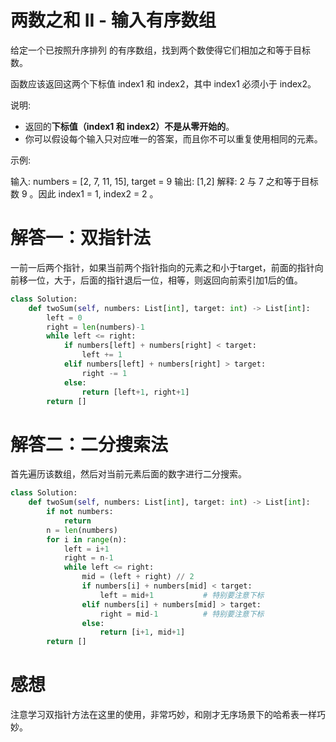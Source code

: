 # 两数之和 II - 输入有序数组

给定一个已按照升序排列 的有序数组，找到两个数使得它们相加之和等于目标数。

函数应该返回这两个下标值 index1 和 index2，其中 index1 必须小于 index2。

说明:

* 返回的**下标值（index1 和 index2）不是从零开始的**。
* 你可以假设每个输入只对应唯一的答案，而且你不可以重复使用相同的元素。

示例:

输入: numbers = [2, 7, 11, 15], target = 9
输出: [1,2]
解释: 2 与 7 之和等于目标数 9 。因此 index1 = 1, index2 = 2 。

# 解答一：双指针法

一前一后两个指针，如果当前两个指针指向的元素之和小于target，前面的指针向前移一位，大于，后面的指针退后一位，相等，则返回向前索引加1后的值。

```python
class Solution:
    def twoSum(self, numbers: List[int], target: int) -> List[int]:
        left = 0
        right = len(numbers)-1
        while left <= right:
            if numbers[left] + numbers[right] < target:
                left += 1 
            elif numbers[left] + numbers[right] > target:
                right -= 1
            else:
                return [left+1, right+1]
        return []
```

# 解答二：二分搜索法

首先遍历该数组，然后对当前元素后面的数字进行二分搜索。

```python
class Solution:
    def twoSum(self, numbers: List[int], target: int) -> List[int]:
        if not numbers:
            return
        n = len(numbers)
        for i in range(n):
            left = i+1
            right = n-1
            while left <= right:
                mid = (left + right) // 2
                if numbers[i] + numbers[mid] < target:
                    left = mid+1           # 特别要注意下标
                elif numbers[i] + numbers[mid] > target:
                    right = mid-1          # 特别要注意下标
                else:
                    return [i+1, mid+1]
        return []
```

# 感想

注意学习双指针方法在这里的使用，非常巧妙，和刚才无序场景下的哈希表一样巧妙。
